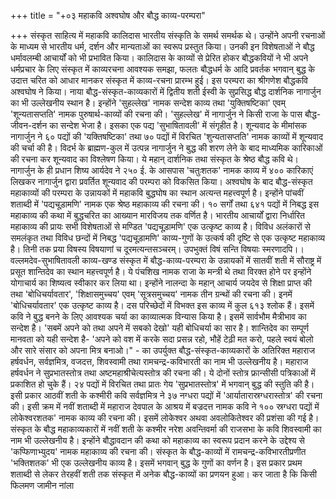 +++
title = "+०३ महाकवि अश्वघोष और बौद्ध काव्य-परम्परा"

+++
संस्कृत साहित्य में महाकवि कालिदास भारतीय संस्कृति के समर्थ समर्थक थे। उन्होंने
अपनी रचनाओं के माध्यम से भारतीय धर्म, दर्शन और मान्यताओं का स्वरूप प्रस्तुत किया। उनकी इन विशेषताओं ने बौद्ध धर्मावलम्बी आचार्यों को भी प्रभावित किया। कालिदास के काव्यों से प्रेरित होकर बौद्धकवियों ने भी अपने धर्मप्रचार के लिए संस्कृत में काव्यरचना आवश्यक समझा, फलतः बौद्धधर्म के आदि प्रवर्तक भगवान् बुद्ध के उदात्त चरित को आधार मानकर संस्कृत में काव्य-रचना प्रारम्भ हुई। इस परम्परा का श्रीगणेश बौद्धकवि अश्वघोष ने किया। नाया बौद्ध-संस्कृत-काव्यकारों में द्वितीय शती ईस्वी के सुप्रसिद्ध बौद्ध दार्शनिक नागार्जुन का भी उल्लेखनीय स्थान है। इन्होंने 'सुहल्लेख' नामक सन्देश काव्य तथा 'युक्तिषष्टिका' एवम् 'शून्यतासप्तति' नामक पुरुषार्थ-काव्यों की रचना की। 'सुहल्लेख' में नागार्जुन ने किसी राजा के पास बौद्ध-जीवन-दर्शन का सन्देश भेजा है। इसका एक पद्य 'सुभाषितावली' में संगृहीत है। शून्यवाद के मीमांसक नागार्जुन ने ६० पद्यों की 'यक्तिषष्टिका' तथा ७० पद्यों में विरचित 'शुन्यतासप्तति' नामक काव्यों में शून्यवाद की चर्चा की है। विदर्भ के ब्राह्मण-कुल में उत्पन्न नागार्जुन ने बुद्ध की शरण लेने के बाद माध्यमिक कारिकाओं की रचना कर शून्यवाद का विश्लेषण किया। ये महान् दार्शनिक तथा संस्कृत के श्रेष्ठ बौद्ध कवि थे। नागार्जुन के ही प्रधान शिष्य आर्यदेव ने २५० ई. के आसपास 'चतुःशतक' नामक काव्य में ४०० कारिकाएं लिखकर नागार्जुन द्वारा प्रवर्तित शून्यवाद की परम्परा को विकसित किया।
अश्वघोष के बाद बौद्ध-संस्कृत महाकाव्यों की परम्परा के उन्नायकों में महाकवि बुद्धघोष का स्थान अत्यन्त महत्त्वपूर्ण है। इन्होंने पांचवीं शताब्दी में 'पद्यचूड़ामणि' नामक एक श्रेष्ठ महाकाव्य की रचना की। १० सर्गों तथा ६४१ पद्यों में निबद्ध इस महाकाव्य की कथा में बुद्धचरित का आख्यान मारविजय तक वर्णित है। भारतीय आचार्यों द्वारा निर्धारित महाकाव्य की प्रायः सभी विशेषताओं से मण्डित 'पद्यचूड़ामणि' एक उत्कृष्ट काव्य है। विविध अलंकारों से समलंकृत तथा विविध छन्दों में निबद्ध 'पद्यचूड़ामणि' काव्य-गुणों के उत्कर्ष की दृष्टि से एक उत्कृष्ट महाकाव्य है।
तिनी तक प्रया
विषस्य विषयाणां च दूरमत्यन्तसञ्चरम्। उपभुक्तं विषं सन्ति विषयाः स्मरणादपि।। वल्लमदेव-सुभाषितावली
काव्य-खण्ड
संस्कृत में बौद्ध-काव्य-परम्परा के उन्नायकों में सातवीं शती में सौराष्ट्र में प्रसूत शान्तिदेव का स्थान महत्त्वपूर्ण है। ये पंचशिख नामक राजा के मन्त्री थे तथा विरक्त होने पर इन्होंने योगाचार्य का शिष्यत्व स्वीकार कर लिया था। इन्होंने नालन्दा के महान् आचार्य जयदेव से शिक्षा प्राप्त की तथा 'बोधिचर्यावतार', 'शिक्षासमुच्चय' एवम् 'सूत्रसमुच्चय' नामक तीन ग्रन्थों की रचना की। इनमें 'बोधिचर्यावतार' एक उत्कृष्ट काव्य है। दस परिच्छेदों में विभक्त इस काव्य में कुल ६१३ श्लोक हैं। इसमें कवि ने बुद्ध बनने के लिए आवश्यक चर्या का काव्यात्मक विन्यास किया है। इसमें सार्वभौम मैत्रीभाव का सन्देश है। 'सबमें अपने को तथा अपने में सबको देखो' यही बोधिचर्या का सार है। शान्तिदेव का सम्पूर्ण मानवता को यही सन्देश है- 'अपने को वश में करके सदा प्रसन्न रहो, भौहें टेढ़ी मत करो, पहले स्वयं बोलो और सारे संसार को अपना मित्र बनाओ।" - का उपर्युक्त बौद्ध-संस्कृत-काव्यकारों के अतिरिक्त महाराज हर्षवर्धन, सर्वज्ञमित्र, वजदत्त, शिवस्वामी तथा रामचन्द्र-कविभारती का नाम भी उल्लेखनीय है। महाराज हर्षवर्धन ने सुप्रभातस्तोत्र तथा अष्टमहाश्रीचेत्यस्तोत्र की रचना की। ये दोनों स्तोत्र फ्रान्सीसी पत्रिकाओं में प्रकाशित हो चुके हैं। २४ पद्यों में विरचित तथा प्रातः गेय 'सुप्रभातस्तोत्र' में भगवान् बुद्ध की स्तुति की है। इसी प्रकार आठवीं शती के कश्मीरी कवि सर्वज्ञमित्र ने ३७ नग्धरा पद्यों में 'आर्यातारास्रग्धरास्तोत्र' की रचना की। इसी क्रम में नवीं शताब्दी में महाराज देवपाल के आश्रय में बज्रदत्त नामक कवि ने १०० स्रग्धरा पद्यों में लोकेश्वरशतक' नामक काव्य की रचना की। इसमें लोकेश्वर अथवा अवलोकितेश्वर की प्रशंसा की गई है।
संस्कृत के बौद्ध महाकाव्यकारों में नवीं शती के कश्मीर नरेश अवन्तिवर्मा की राजसभा के कवि शिवस्वामी का नाम भी उल्लेखनीय है। इन्होंने बौद्धावदान की कथा को महाकाव्य का स्वरूप प्रदान करने के उद्देश्य से 'कप्फिणाभ्युदय' नामक महाकाव्य की रचना की। संस्कृत के बौद्ध-काव्यों में रामचन्द्र-कविभारतीप्रणीत 'भक्तिशतक' भी एक उल्लेखनीय काव्य है। इसमें भगवान् बुद्ध के गुणों का वर्णन है। इस प्रकार प्रथम शताब्दी से लेकर तेरहवीं शती तक संस्कृत में अनेक बौद्ध-काव्यों का प्रणयन हुआ। कर जाता है कि किसी फिलमण जामीन नांला